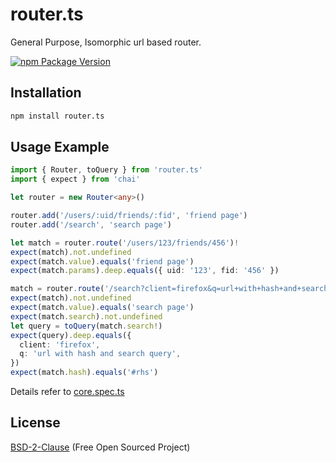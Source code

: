 # router.ts

General Purpose, Isomorphic url based router.

[![npm Package Version](https://img.shields.io/npm/v/router.ts.svg?maxAge=3600)](https://www.npmjs.com/package/router.ts)

## Installation
```bash
npm install router.ts
```

## Usage Example

```typescript
import { Router, toQuery } from 'router.ts'
import { expect } from 'chai'

let router = new Router<any>()

router.add('/users/:uid/friends/:fid', 'friend page')
router.add('/search', 'search page')

let match = router.route('/users/123/friends/456')!
expect(match).not.undefined
expect(match.value).equals('friend page')
expect(match.params).deep.equals({ uid: '123', fid: '456' })

match = router.route('/search?client=firefox&q=url+with+hash+and+search+query#rhs')!
expect(match).not.undefined
expect(match.value).equals('search page')
expect(match.search).not.undefined
let query = toQuery(match.search!)
expect(query).deep.equals({
  client: 'firefox',
  q: 'url with hash and search query',
})
expect(match.hash).equals('#rhs')
```

Details refer to [core.spec.ts](./src/core.spec.ts)

## License
[BSD-2-Clause](./LICENSE) (Free Open Sourced Project)
